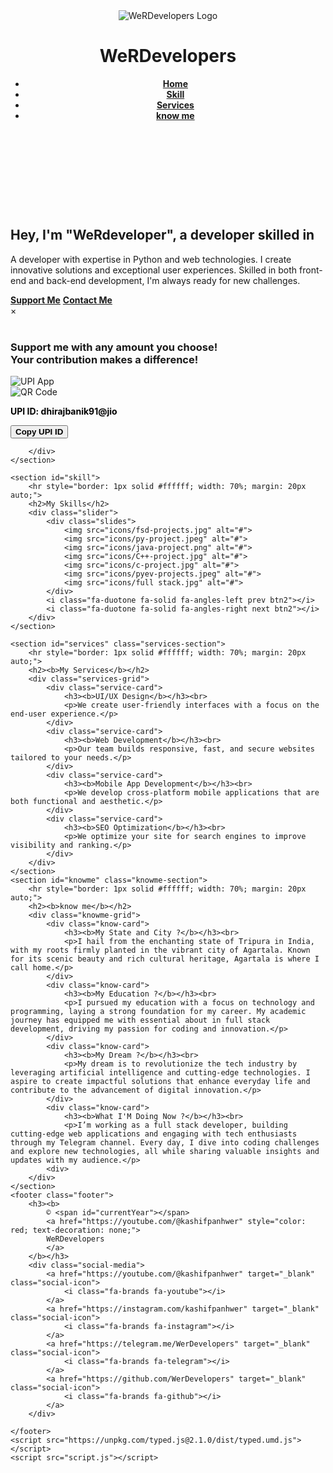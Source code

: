 <!DOCTYPE html>
<html lang="en">
<head>
    <meta charset="UTF-8">
    <meta name="viewport" content="width=device-width, initial-scale=1.0">
    <title>WerDevelopers - Portfolio</title>
    <link rel="stylesheet" href="https://cdnjs.cloudflare.com/ajax/libs/font-awesome/6.6.0/css/all.min.css" integrity="sha512-Kc323vGBEqzTmouAECnVceyQqyqdsSiqLQISBL29aUW4U/M7pSPA/gEUZQqv1cwx4OnYxTxve5UMg5GT6L4JJg==" crossorigin="anonymous" referrerpolicy="no-referrer" />
    <link href="https://fonts.googleapis.com/css2?family=Electrolize&display=swap" rel="stylesheet">
    <link rel="stylesheet" href="styles.css">
</head>
<body>
    <header>
        <div class="logo">
            <img src="Photos/werdevs.png" alt="WeRDevelopers Logo" />
            <h1>WeRDevelopers</h1>
        </div>
        <nav>
            <ul class="nav-links">
                <li><a href="#home"><b>Home</b></a></li>
                <li><a href="#skill"><b>Skill</b></a></li>
                <li><a href="#services"><b>Services</b></a></li>
                <li><a href="#knowme"><b>know me</b></a></li>
            </ul>
            <div class="hamburger">
                <span></span>
                <span></span>
                <span></span>
            </div>
        </nav>
    </header>
    <section id="home" class="home-section">
        <div class="profile-image"></div><br><br><br><br><br>
        <div class="intro">
            <h2>Hey, I'm <span id="name">"WeRdeveloper"</span>, a developer skilled in<br>
                <span id="wrd"></span>
            </h2>
                <p id="home-txt">A developer with expertise in Python and web technologies. I create innovative solutions and exceptional user experiences. Skilled in both front-end and back-end development, I'm always ready for new challenges.</p>        
            <div class="buttons">
                <a href="#support" class="btn support-btn" onclick="openPopup()"><b>Support Me</b></a>
                <a href="https://telegram.me/WerDeveloper" class="btn contact-btn"><b>Contact Me</b></a>
            </div>
            <div id="popup" class="popup">
                <div class="popup-content">
                    <span class="close-btn" onclick="closePopup()">&times;</span><br><br>
                    <h3>Support me with any amount you choose!<br>Your contribution makes a difference!</h3>
                    <div class="upi-logos">
                        <img src="Photos/upi.png" alt="UPI App" class="logo logo">
                    </div>
                    <img src="Photos/QR CODE.jpg" alt="QR Code" class="qr-code">
                    <p style="color: #000; font: inherit; font-weight: bold;">UPI ID: <span id="upi-id">dhirajbanik91@jio</span></p>
                    <button class="copy-btn" onclick="copyUPI()"><strong>Copy UPI ID</strong></button>
                </div>
            </div>
            
        </div>
    </section>

    <section id="skill">
        <hr style="border: 1px solid #ffffff; width: 70%; margin: 20px auto;">
        <h2>My Skills</h2>
        <div class="slider">
            <div class="slides">
                <img src="icons/fsd-projects.jpg" alt="#">
                <img src="icons/py-project.jpeg" alt="#">
                <img src="icons/java-project.png" alt="#">
                <img src="icons/C++-project.jpg" alt="#">
                <img src="icons/c-project.jpg" alt="#">
                <img src="icons/pyev-projects.jpeg" alt="#">
                <img src="icons/full stack.jpg" alt="#">
            </div>
            <i class="fa-duotone fa-solid fa-angles-left prev btn2"></i>
            <i class="fa-duotone fa-solid fa-angles-right next btn2"></i>
        </div>
    </section>

    <section id="services" class="services-section">
        <hr style="border: 1px solid #ffffff; width: 70%; margin: 20px auto;">
        <h2><b>My Services</b></h2>
        <div class="services-grid">
            <div class="service-card">
                <h3><b>UI/UX Design</b></h3><br>
                <p>We create user-friendly interfaces with a focus on the end-user experience.</p>
            </div>
            <div class="service-card">
                <h3><b>Web Development</b></h3><br>
                <p>Our team builds responsive, fast, and secure websites tailored to your needs.</p>
            </div>
            <div class="service-card">
                <h3><b>Mobile App Development</b></h3><br>
                <p>We develop cross-platform mobile applications that are both functional and aesthetic.</p>
            </div>
            <div class="service-card">
                <h3><b>SEO Optimization</b></h3><br>
                <p>We optimize your site for search engines to improve visibility and ranking.</p>
            </div>
        </div>
    </section>
    <section id="knowme" class="knowme-section">
        <hr style="border: 1px solid #ffffff; width: 70%; margin: 20px auto;">
        <h2><b>know me</b></h2>
        <div class="knowme-grid">
            <div class="know-card">
                <h3><b>My State and City ?</b></h3><br>
                <p>I hail from the enchanting state of Tripura in India, with my roots firmly planted in the vibrant city of Agartala. Known for its scenic beauty and rich cultural heritage, Agartala is where I call home.</p>
            </div>
            <div class="know-card">
                <h3><b>My Education ?</b></h3><br>
                <p>I pursued my education with a focus on technology and programming, laying a strong foundation for my career. My academic journey has equipped me with essential about in full stack development, driving my passion for coding and innovation.</p>
            </div>
            <div class="know-card">
                <h3><b>My Dream ?</b></h3><br>
                <p>My dream is to revolutionize the tech industry by leveraging artificial intelligence and cutting-edge technologies. I aspire to create impactful solutions that enhance everyday life and contribute to the advancement of digital innovation.</p>
            </div>
            <div class="know-card">
                <h3><b>What I'M Doing Now ?</b></h3><br>
                <p>I’m working as a full stack developer, building cutting-edge web applications and engaging with tech enthusiasts through my Telegram channel. Every day, I dive into coding challenges and explore new technologies, all while sharing valuable insights and updates with my audience.</p>
            <div>
        </div>
    </section>
    <footer class="footer">
        <h3><b>
            © <span id="currentYear"></span> 
            <a href="https://youtube.com/@kashifpanhwer" style="color: red; text-decoration: none;">
            WeRDevelopers
            </a>
        </b></h3>
        <div class="social-media">
            <a href="https://youtube.com/@kashifpanhwer" target="_blank" class="social-icon">
                <i class="fa-brands fa-youtube"></i>
            </a>
            <a href="https://instagram.com/kashifpanhwer" target="_blank" class="social-icon">
                <i class="fa-brands fa-instagram"></i>
            </a>
            <a href="https://telegram.me/WerDevelopers" target="_blank" class="social-icon">
                <i class="fa-brands fa-telegram"></i>
            </a>
            <a href="https://github.com/WerDevelopers" target="_blank" class="social-icon">
                <i class="fa-brands fa-github"></i>
            </a>
        </div>
        
    </footer>
    <script src="https://unpkg.com/typed.js@2.1.0/dist/typed.umd.js"></script>
    <script src="script.js"></script>
</body>
</html>
